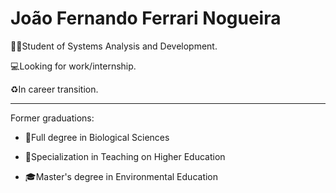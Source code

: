 # João Fernando Ferrari Nogueira

:man_technologist:Student of Systems Analysis and Development.

:computer:Looking for work/internship.

:recycle:In career transition.

---

Former graduations:

* :leaves:Full degree in Biological Sciences

* :school:Specialization in Teaching on Higher Education

* :mortar_board:Master's degree in Environmental Education
